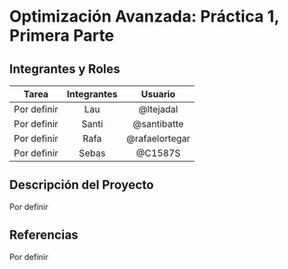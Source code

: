 # Optimización Avanzada: Práctica 1, Primera Parte

## Integrantes y Roles

|Tarea | Integrantes | Usuario |
|:---:|:---:|:---:|
|Por definir|Lau|@ltejadal|
|Por definir|Santi|@santibatte|
|Por definir|Rafa|@rafaelortegar |
|Por definir|Sebas|@C1587S|

## Descripción del Proyecto

Por definir


## Referencias

Por definir
